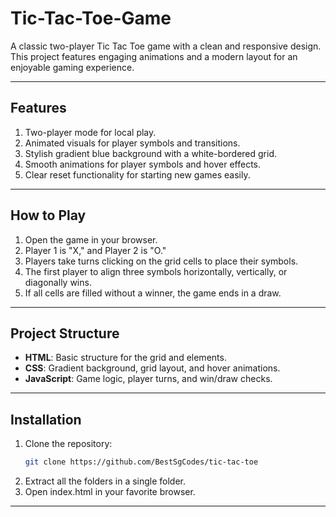 # Tic-Tac-Toe-Game

A classic two-player Tic Tac Toe game with a clean and responsive design. This project features engaging animations and a modern layout for an enjoyable gaming experience.

---

## Features

1. Two-player mode for local play.
2. Animated visuals for player symbols and transitions.
3. Stylish gradient blue background with a white-bordered grid.
4. Smooth animations for player symbols and hover effects.
5. Clear reset functionality for starting new games easily.

---

## How to Play

1. Open the game in your browser.
2. Player 1 is "X," and Player 2 is "O."
3. Players take turns clicking on the grid cells to place their symbols.
4. The first player to align three symbols horizontally, vertically, or diagonally wins.
5. If all cells are filled without a winner, the game ends in a draw.

---

## Project Structure

- **HTML**: Basic structure for the grid and elements.
- **CSS**: Gradient background, grid layout, and hover animations.
- **JavaScript**: Game logic, player turns, and win/draw checks.

---

## Installation

1. Clone the repository:
   ```bash
   git clone https://github.com/BestSgCodes/tic-tac-toe
2. Extract all the folders in a single folder.
3. Open index.html in your favorite browser.
   
---
